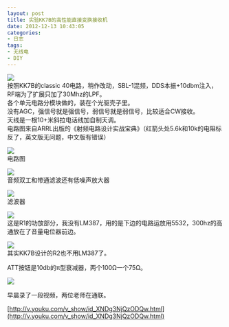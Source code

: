 ```yaml
---
layout: post
title: 实验KK7B的高性能直接变换接收机
date: 2012-12-13 10:43:05
categories:
- 日志
tags:
- 无线电
- DIY
---
```



![](https://github.com/bh3nvn/bh3nvn.github.io/raw/master/image/b42014/2012-12-13-01.jpg)    
按照KK7B的classic 40电路，稍作改动，SBL-1混频，DDS本振+10dbm注入，RF端为了扩展只加了30Mhz的LPF。       
各个单元电路分模块做的，装在个光驱壳子里。    
没有AGC，强信号就是强信号，弱信号就是弱信号，比较适合CW接收。    
天线是一根10+米斜拉电话线加自制天调。    
电路图来自ARRL出版的《射频电路设计实战宝典》（红箭头处5.6k和10k的电阻标反了，英文版无问题，中文版有错误）    

![](https://github.com/bh3nvn/bh3nvn.github.io/raw/master/image/b42014/2012-12-13-02.jpg)    
电路图

![](https://github.com/bh3nvn/bh3nvn.github.io/raw/master/image/b42014/2012-12-13-03.jpg)    
音频双工和带通滤波还有低噪声放大器

![](https://github.com/bh3nvn/bh3nvn.github.io/raw/master/image/b42014/2012-12-13-04.jpg)     
滤波器

![](https://github.com/bh3nvn/bh3nvn.github.io/raw/master/image/b42014/2012-12-13-05.jpg)     
这是R1的功放部分，我没有LM387，用的是下边的电路运放用5532，300hz的高通放在了音量电位器前边。

![](https://github.com/bh3nvn/bh3nvn.github.io/raw/master/image/b42014/2012-12-13-06.jpg)      
其实KK7B设计的R2也不用LM387了。

ATT按钮是10db的π型衰减器，两个100Ω一个75Ω。

![](https://github.com/bh3nvn/bh3nvn.github.io/raw/master/image/b42014/2012-12-13-07.jpg)     

早晨录了一段视频，两位老师在通联。

[http://v.youku.com/v_show/id_XNDg3NjQzODQw.html](http://v.youku.com/v_show/id_XNDg3NjQzODQw.html)
